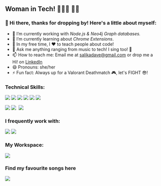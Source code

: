 ## Woman in Tech! 👩🏻‍💻 💪🏻
### 👋 Hi there, thanks for dropping by! Here's a little about myself:

- 🔭 I’m currently working with *Node.js & Neo4j Graph databases.*
- 🌱 I’m currently learning about *Chrome Extensions*.
- 🎈 In my free time, I ❤ to teach people about code!
- 💬 Ask me anything ranging from music to tech! I sing too! 🎤
- 📫 How to reach me: Email me at [salikadave@gmail.com](salikadave@gmail.com) or drop me a Hi! on [LinkedIn](www.linkedin.com/in/salikadave)
- 😄 Pronouns: she/her
- ⚡ Fun fact: Always up for a Valorant Deathmatch 🎮, let's FIGHT 😎! 

### Technical Skills:
![](https://img.shields.io/badge/HTML5-E34F26?style=for-the-badge&logo=html5&logoColor=white)
![](https://img.shields.io/badge/CSS3-1572B6?style=for-the-badge&logo=css3&logoColor=white)
![](https://img.shields.io/badge/JavaScript-F7DF1E?style=for-the-badge&logo=javascript&logoColor=black)
![](https://img.shields.io/badge/Python-3776AB?style=for-the-badge&logo=python&logoColor=white)
![](https://img.shields.io/badge/Node.js-43853D?style=for-the-badge&logo=node.js&logoColor=white)
![](https://img.shields.io/badge/Neo4j-018bff?style=for-the-badge&logo=neo4j&logoColor=black)

![](https://img.shields.io/badge/-materialize--css-ff69b4?style=for-the-badge&logo=materialize--css&logoColor=white)
![](https://img.shields.io/badge/MongoDB-4EA94B?style=for-the-badge&logo=mongodb&logoColor=white)
![]()
![](https://img.shields.io/badge/Flask-000000?style=for-the-badge&logo=flask&logoColor=white)

### I frequently work with:
![](https://img.shields.io/badge/Netlify-00C7B7?style=for-the-badge&logo=netlify&logoColor=white)
![](https://img.shields.io/badge/Heroku-430098?style=for-the-badge&logo=heroku&logoColor=white)

### My Workspace:
![](https://img.shields.io/badge/NVIDIA-GTX1650-76B900?style=for-the-badge&logo=nvidia&logoColor=white)

### Find my favourite songs here
![](https://img.shields.io/badge/Spotify-1ED760?&style=for-the-badge&logo=spotify&logoColor=white)

<!--
**salikadave/salikadave** is a ✨ _special_ ✨ repository because its `README.md` (this file) appears on your GitHub profile.

Here are some ideas to get you started:

- 🔭 I’m currently working on ...
- 🌱 I’m currently learning ...
- 👯 I’m looking to collaborate on ...
- 🤔 I’m looking for help with ...
- 💬 Ask me about ...
- 📫 How to reach me: ...
- 😄 Pronouns: ...
- ⚡ Fun fact: ...
-->
